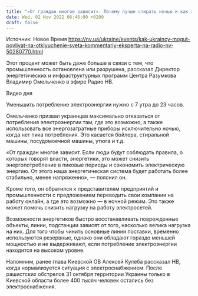 ```yaml
---
title: "«От граждан многое зависит». Почему лучше стирать ночью и как это повлияет на энергосистему — эксперт"
date: Wed, 02 Nov 2022 06:46:00 +0200
draft: false
---
```

Источник: Новое Время https://nv.ua/ukraine/events/kak-ukraincy-mogut-povliyat-na-otklyuchenie-sveta-kommentariy-eksperta-na-radio-nv-50280770.html


Этот процент может быть даже больше в связи с тем, что промышленность остановлена или разрушена, рассказал Директор энергетических и инфраструктурных программ Центра Разумкова Владимир Омельченко в эфире Радио НВ.

 Видео дня   

Уменьшить потребление электроэнергии нужно с 7 утра до 23 часов.

Омельченко призвал украинцев максимально отказаться от потребления электроэнергии там, где это возможно, а также использовать все энергозатратные приборы исключительно ночью, когда нет пика потребления. Это касается бойлера, стиральной машины, посудомоечной машины, утюга и т.д.

«От граждан многое зависит. Если люди будут соблюдать правила, о которых говорят власти, энергетики, это может снизить энергопотребление в пиковые периоды и сэкономить электрическую энергию. От этого наша энергетическая система будет работать более стабильно, менее напряженно», — пояснил он.

Кроме того, он обратился к представителям предприятий и промышленности с предложением переводить свои компании на работу онлайн, а где это возможно — в ночной режим. Это также может помочь снизить нагрузку на работу электросетей.

Возможности энергетиков быстро восстанавливать поврежденные объекты, линии, подстанции зависят от того, насколько велика нагрузка на них. Для того чтобы чинить основные линии поставки, временно используются резервные, однако они обладают гораздо меньшей мощностью и не выдерживают, если потребление электроэнергии находится на высоком уровне.

Напомним, ранее глава Киевской ОВ Алексей Кулеба рассказал НВ, когда нормализуется ситуация с электроснабжением. После рашистских обстрелов 31 октября территории Украины только в Киевской области более 400 тысяч человек остались без электроснабжения.
